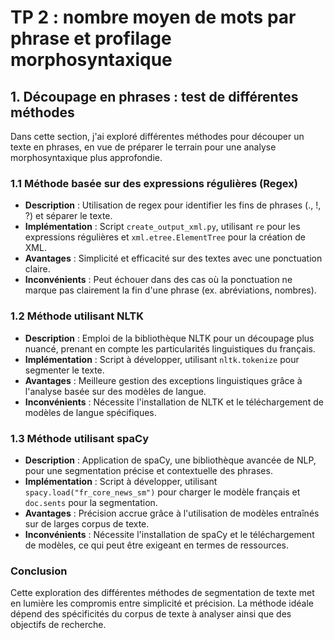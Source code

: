 
# TP 2 : nombre moyen de mots par phrase et profilage morphosyntaxique

## 1. Découpage en phrases : test de différentes méthodes

Dans cette section, j'ai exploré différentes méthodes pour découper un texte en phrases, en vue de préparer le terrain pour une analyse morphosyntaxique plus approfondie.

### 1.1 Méthode basée sur des expressions régulières (Regex)

- **Description** : Utilisation de regex pour identifier les fins de phrases (., !, ?) et séparer le texte.
- **Implémentation** : Script `create_output_xml.py`, utilisant `re` pour les expressions régulières et `xml.etree.ElementTree` pour la création de XML.
- **Avantages** : Simplicité et efficacité sur des textes avec une ponctuation claire.
- **Inconvénients** : Peut échouer dans des cas où la ponctuation ne marque pas clairement la fin d'une phrase (ex. abréviations, nombres).

### 1.2 Méthode utilisant NLTK

- **Description** : Emploi de la bibliothèque NLTK pour un découpage plus nuancé, prenant en compte les particularités linguistiques du français.
- **Implémentation** : Script à développer, utilisant `nltk.tokenize` pour segmenter le texte.
- **Avantages** : Meilleure gestion des exceptions linguistiques grâce à l'analyse basée sur des modèles de langue.
- **Inconvénients** : Nécessite l'installation de NLTK et le téléchargement de modèles de langue spécifiques.

### 1.3 Méthode utilisant spaCy

- **Description** : Application de spaCy, une bibliothèque avancée de NLP, pour une segmentation précise et contextuelle des phrases.
- **Implémentation** : Script à développer, utilisant `spacy.load("fr_core_news_sm")` pour charger le modèle français et `doc.sents` pour la segmentation.
- **Avantages** : Précision accrue grâce à l'utilisation de modèles entraînés sur de larges corpus de texte.
- **Inconvénients** : Nécessite l'installation de spaCy et le téléchargement de modèles, ce qui peut être exigeant en termes de ressources.

### Conclusion

Cette exploration des différentes méthodes de segmentation de texte met en lumière les compromis entre simplicité et précision. La méthode idéale dépend des spécificités du corpus de texte à analyser ainsi que des objectifs de recherche.
